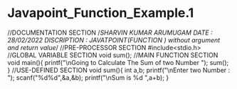 # Javapoint_Function_Example.1
//DOCUMENTATION SECTION  /*SHARVIN KUMAR ARUMUGAM DATE : 28/02/2022 DISCRIPTION : JAVATPOINT(FUNCTION ) without argument and return value*/  //PRE-PROCESSOR SECTION #include&lt;stdio.h>  //GLOBAL VARIABLE SECTION void sum();  //MAIN FUNCTION SECTION void main(){      printf("\nGoing to Calculate The Sum of two Number ");     sum();  } //USE-DEFINED SECTION void sum(){     int a,b;      printf("\nEnter two Number : ");     scanf("%d%d",&amp;a,&amp;b);          printf("\nSum is %d ",a+b); }
